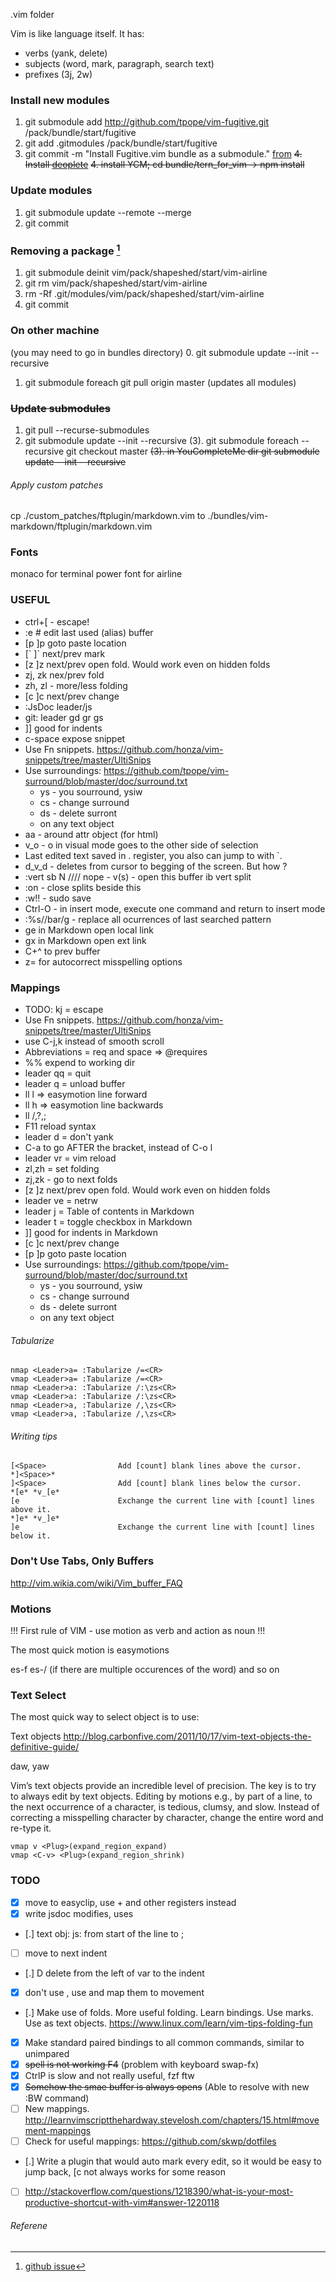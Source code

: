 .vim folder

Vim is like language itself. It has:

 - verbs (yank, delete)
 - subjects (word, mark, paragraph, search text)
 - prefixes (3j, 2w)

### Install new modules

1. git submodule add http://github.com/tpope/vim-fugitive.git /pack/bundle/start/fugitive
2. git add .gitmodules /pack/bundle/start/fugitive
3. git commit -m "Install Fugitive.vim bundle as a submodule."
[from](https://shapeshed.com/vim-packages/)
~~4. Install [deoplete](https://github.com/Shougo/deoplete.nvim)~~
~~4. install YCM; cd bundle/tern_for_vim -> npm install~~

### Update modules

1. git submodule update --remote --merge
2. git commit

### Removing a package [^2]

1. git submodule deinit vim/pack/shapeshed/start/vim-airline
2. git rm vim/pack/shapeshed/start/vim-airline
3. rm -Rf .git/modules/vim/pack/shapeshed/start/vim-airline
4. git commit

### On other machine

(you may need to go in bundles directory)
0. git submodule update --init --recursive
1. git submodule foreach git pull origin master (updates all modules)

### ~~Update submodules~~

1. git pull --recurse-submodules
2. git submodule update --init --recursive
(3). git submodule foreach --recursive git checkout master
~~(3). in YouCompleteMe dir git submodule update --init --recursive~~



###### Apply custom patches

cp ./custom_patches/ftplugin/markdown.vim to ./bundles/vim-markdown/ftplugin/markdown.vim

### Fonts

monaco for terminal
power font for airline

### USEFUL

 - ctrl+[ - escape!
 - :e # edit last used (alias) buffer
 - [p ]p goto paste location
 - [\` ]\` next/prev mark
 - [z ]z next/prev open fold. Would work even on hidden folds
 - zj, zk nex/prev fold
 - zh, zl - more/less folding
 - [c ]c next/prev change
 - :JsDoc leader/js
 - git: leader gd gr gs
 - ]] good for indents
 - c-space expose snippet
 - Use Fn snippets. https://github.com/honza/vim-snippets/tree/master/UltiSnips
 - Use surroundings: https://github.com/tpope/vim-surround/blob/master/doc/surround.txt
   - ys - you sourround, ysiw
   - cs - change surround
   - ds - delete surront
   - on any text object
 - aa - around attr object (for html)
 - v_o - o in visual mode goes to the other side of selection
 - Last edited text saved in . register, you also can jump to with \`.
 - d_v_d - deletes from cursor to begging of the screen. But how ?
 - :vert sb N //// nope - <c-w>v(s) - open this buffer ib vert split
 - :on - close splits beside this
 - :w!! - sudo save
 - Ctrl-O - in insert mode, execute one command and return to insert mode
 - :%s//bar/g - replace all ocurrences of last searched pattern
 - ge in Markdown open local link
 - gx in Markdown open ext link
 - C+^ to prev buffer
 - z= for autocorrect misspelling options

### Mappings

 - TODO: kj = escape
 - Use Fn snippets. https://github.com/honza/vim-snippets/tree/master/UltiSnips
 - use C-j,k instead of smooth scroll
 - Abbreviations = req and space => @requires 
 - %% expend to working dir
 - leader qq = quit
 - leader q = unload buffer
 - ll l => easymotion line forward
 - ll h => easymotion line backwards
 - ll /,?,;
 - F11 reload syntax
 - leader d = don't yank
 - C-a to go AFTER the bracket, instead of C-o l
 - leader vr = vim reload
 - zl,zh = set folding
 - zj,zk - go to next folds
 - [z ]z next/prev open fold. Would work even on hidden folds
 - leader ve = netrw
 - leader j = Table of contents in Markdown
 - leader t = toggle checkbox in Markdown
 - ]] good for indents in Markdown
 - [c ]c next/prev change
 - [p ]p goto paste location
 - Use surroundings: https://github.com/tpope/vim-surround/blob/master/doc/surround.txt
   - ys - you sourround, ysiw
   - cs - change surround
   - ds - delete surront
   - on any text object

###### Tabularize

```
nmap <Leader>a= :Tabularize /=<CR>
vmap <Leader>a= :Tabularize /=<CR>
nmap <Leader>a: :Tabularize /:\zs<CR>
vmap <Leader>a: :Tabularize /:\zs<CR>
nmap <Leader>a, :Tabularize /,\zs<CR>
vmap <Leader>a, :Tabularize /,\zs<CR>
```

###### Writing tips

```
[<Space>                Add [count] blank lines above the cursor.
*]<Space>*
]<Space>                Add [count] blank lines below the cursor.
*[e* *v_[e*
[e                      Exchange the current line with [count] lines above it.
*]e* *v_]e*
]e                      Exchange the current line with [count] lines below it.
```

### Don't Use Tabs, Only Buffers

http://vim.wikia.com/wiki/Vim_buffer_FAQ

### Motions

!!! First rule of VIM - use motion as verb and action as noun !!!

The most quick motion is easymotions

es-f
es-/ (if there are multiple occurences of the word)
and so on

### Text Select

The most quick way to select object is to use:

Text objects
http://blog.carbonfive.com/2011/10/17/vim-text-objects-the-definitive-guide/

daw, yaw

Vim’s text objects provide an incredible level of precision.
The key is to try to always edit by text objects. Editing by motions e.g.,
by part of a line, to the next occurrence of a character, is tedious, clumsy, and slow.
Instead of correcting a misspelling character by character, change the entire word and re-type it.

```
vmap v <Plug>(expand_region_expand)
vmap <C-v> <Plug>(expand_region_shrink)
```

### TODO

  - [x] move to easyclip, use + and other registers instead
  - [x] write jsdoc modifies, uses
  - [.] text obj: js: from start of the line to ;
  - [ ] move to next indent
  - [.] <leader>D delete from the left of var to the indent
  - [x] don't use <leader-jk>, use <c-w> and map them to movement
  - [.] Make use of folds. More useful folding. Learn bindings. Use marks. Use as text objects. https://www.linux.com/learn/vim-tips-folding-fun
  - [x] Make standard paired bindings to all common commands, similar to unimpared
  - [x] ~~spell is not working <leader>F4~~ (problem with keyboard swap-fx)
  - [x] CtrlP is slow and not really useful, fzf ftw
  - [x] ~~Somehow the smae buffer is always opens~~ (Able to resolve with new :BW command)
  - [ ] New mappings. http://learnvimscriptthehardway.stevelosh.com/chapters/15.html#movement-mappings
  - [ ] Check for useful mappings: https://github.com/skwp/dotfiles
  - [.] Write a plugin that would auto mark every edit, so it would be easy to jump back, [c not always works for some reason
  - [ ] http://stackoverflow.com/questions/1218390/what-is-your-most-productive-shortcut-with-vim#answer-1220118

###### Referene

[^2]: [github issue](https://gist.github.com/myusuf3/7f645819ded92bda6677)

